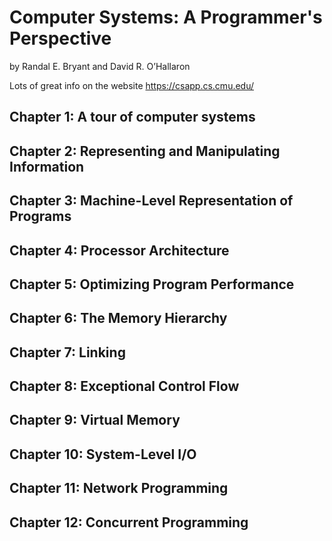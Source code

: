 # Computer Systems: A Programmer's Perspective

by Randal E. Bryant and David R. O’Hallaron

Lots of great info on the website <https://csapp.cs.cmu.edu/>

## Chapter 1: A tour of computer systems

## Chapter 2: Representing and Manipulating Information

## Chapter 3: Machine-Level Representation of Programs

## Chapter 4: Processor Architecture

## Chapter 5: Optimizing Program Performance

## Chapter 6: The Memory Hierarchy

## Chapter 7: Linking

## Chapter 8: Exceptional Control Flow

## Chapter 9: Virtual Memory

## Chapter 10: System-Level I/O

## Chapter 11: Network Programming

## Chapter 12: Concurrent Programming
